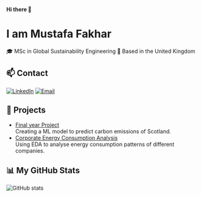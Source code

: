 **Hi there 👋**
# I am Mustafa Fakhar

🎓 MSc in Global Sustainability Engineering
📍 Based in the United Kingdom

## 📫 Contact
[![LinkedIn](https://img.shields.io/badge/LinkedIn-blue?logo=linkedin&logoColor=white)](https://www.linkedin.com/in/mustafa-fakhar-1856661b0/)
[![Email](https://img.shields.io/badge/Email-D14836?logo=gmail&logoColor=white)](mailto:mustafa.fakhar.07@gmail.com)


## 📂 Projects
- [Final year Project](https://github.com/mustafafakhar/Final-Year-Project)  
  Creating a ML model to predict carbon emissions of Scotland.
- [Corporate Energy Consumption Analysis](https://github.com/mustafafakhar/Sustainability-Analysis)  
  Using EDA to analyse energy consumption patterns of different companies. 

## 📊 My GitHub Stats
![GitHub stats](https://github-readme-stats.vercel.app/api?username=mustafafakhar&show_icons=true&theme=tokyonight)
